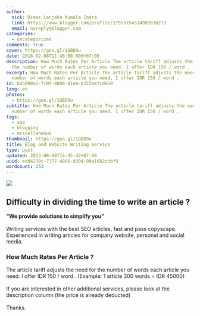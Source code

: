 ```yaml
---
author:
  nick: Dimas Lanjaka Kumala Indra
  link: https://www.blogger.com/profile/17555754514989936273
  email: noreply@blogger.com
categories:
  - uncategorized
comments: true
cover: https://goo.gl/1QBD9u
date: 2018-02-08T11:46:00.000+07:00
description: How Much Rates Per Article The article tariff adjusts the need for
  the number of words each article you need. I offer IDR 150 / word .
excerpt: How Much Rates Per Article The article tariff adjusts the need for the
  number of words each article you need. I offer IDR 150 / word .
id: b45898a2-fc0f-4888-81eb-0322aefcde50
lang: en
photos:
  - https://goo.gl/1QBD9u
subtitle: How Much Rates Per Article The article tariff adjusts the need for the
  number of words each article you need. I offer IDR 150 / word .
tags:
  - seo
  - blogging
  - miscellaneous
thumbnail: https://goo.gl/1QBD9u
title: Blog and Website Writing Service
type: post
updated: 2023-08-08T14:45:42+07:00
uuid: edd4239c-7377-4888-8304-98a1682cbbf9
wordcount: 253
---
```


<img src="https://goo.gl/1QBD9u"><h2>Difficulty in dividing the time to write an article ?</h2><b>"We provide solutions to simplify you"</b><br><br>Writing services with the best SEO articles, fast and pass copyscape.<br>Experienced in writing articles for company website, personal and social media.<br><div><h3>How Much Rates Per Article ?</h3>The article tariff adjusts the need for the number of words each article you need. I offer IDR 150 / word . (Example: 1 article 300 words = IDR 45000) <br><br>If you are interested in other additional services, please look at the description column (the price is already deducted) <br><br>Thanks. </div>